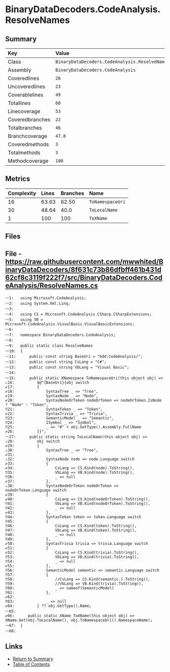 ﻿# BinaryDataDecoders.CodeAnalysis.ResolveNames

## Summary

| Key             | Value                                          |
| :-------------- | :--------------------------------------------- |
| Class           | `BinaryDataDecoders.CodeAnalysis.ResolveNames` |
| Assembly        | `BinaryDataDecoders.CodeAnalysis`              |
| Coveredlines    | `26`                                           |
| Uncoveredlines  | `23`                                           |
| Coverablelines  | `49`                                           |
| Totallines      | `68`                                           |
| Linecoverage    | `53`                                           |
| Coveredbranches | `22`                                           |
| Totalbranches   | `46`                                           |
| Branchcoverage  | `47.8`                                         |
| Coveredmethods  | `3`                                            |
| Totalmethods    | `3`                                            |
| Methodcoverage  | `100`                                          |

## Metrics

| Complexity | Lines | Branches | Name             |
| :--------- | :---- | :------- | :--------------- |
| 16         | 63.63 | 62.50    | `ToNamespaceUri` |
| 30         | 48.64 | 40.0     | `ToLocalName`    |
| 1          | 100   | 100      | `ToXName`        |

## Files

## File - https://raw.githubusercontent.com/mwwhited/BinaryDataDecoders/8f631c73b86dfbff461b431d62cf8c3119f222f7/src/BinaryDataDecoders.CodeAnalysis/ResolveNames.cs

```CSharp
〰1:   using Microsoft.CodeAnalysis;
〰2:   using System.Xml.Linq;
〰3:   
〰4:   using CS = Microsoft.CodeAnalysis.CSharp.CSharpExtensions;
〰5:   using VB = Microsoft.CodeAnalysis.VisualBasic.VisualBasicExtensions;
〰6:   
〰7:   namespace BinaryDataDecoders.CodeAnalysis;
〰8:   
〰9:   public static class ResolveNames
〰10:  {
〰11:      public const string BaseUri = "bdd:CodeAnalysis/";
〰12:      public const string CsLang = "C#";
〰13:      public const string VbLang = "Visual Basic";
〰14:  
〰15:      public static XNamespace ToNamespaceUri(this object obj) =>
⚠16:          $@"{BaseUri}{obj switch
✔17:          {
✔18:              SyntaxTree _ => "Tree",
✔19:              SyntaxNode _ => "Node",
✔20:              SyntaxNodeOrToken nodeOrToken => nodeOrToken.IsNode ? "Node" : "Token",
‼21:              SyntaxToken _ => "Token",
✔22:              SyntaxTrivia _ => "Trivia",
‼23:              SemanticModel _ => "Semantic",
‼24:              ISymbol _ => "Symbol",
‼25:              _ => "#" + obj.GetType().Assembly.FullName
✔26:          }}";
〰27:      public static string ToLocalName(this object obj) =>
⚠28:          obj switch
✔29:          {
⚠30:              SyntaxTree _ => "Tree",
✔31:  
⚠32:              SyntaxNode node => node.Language switch
✔33:              {
✔34:                  CsLang => CS.Kind(node).ToString(),
‼35:                  VbLang => VB.Kind(node).ToString(),
‼36:                  _ => null
✔37:              },
⚠38:              SyntaxNodeOrToken nodeOrToken => nodeOrToken.Language switch
✔39:              {
✔40:                  CsLang => CS.Kind(nodeOrToken).ToString(),
‼41:                  VbLang => VB.Kind(nodeOrToken).ToString(),
‼42:                  _ => null
✔43:              },
‼44:              SyntaxToken token => token.Language switch
‼45:              {
‼46:                  CsLang => CS.Kind(token).ToString(),
‼47:                  VbLang => VB.Kind(token).ToString(),
‼48:                  _ => null
‼49:              },
✔50:              SyntaxTrivia trivia => trivia.Language switch
✔51:              {
✔52:                  CsLang => CS.Kind(trivia).ToString(),
‼53:                  VbLang => VB.Kind(trivia).ToString(),
‼54:                  _ => null
✔55:              },
‼56:              SemanticModel semantic => semantic.Language switch
‼57:              {
‼58:                  //CsLang => CS.Kind(semantic.).ToString(),
‼59:                  //VbLang => VB.Kind(trivia).ToString(),
‼60:                  _ => nameof(SemanticModel)
‼61:              },
✔62:  
‼63:              _ => null
✔64:          } ?? obj.GetType().Name;
〰65:  
✔66:      public static XName ToXName(this object obj) => XName.Get(obj.ToLocalName(), obj.ToNamespaceUri().NamespaceName);
〰67:  }
〰68:  
```

## Links

* [Return to Summary](Summary.md)
* [Table of Contents](../TOC.md)

